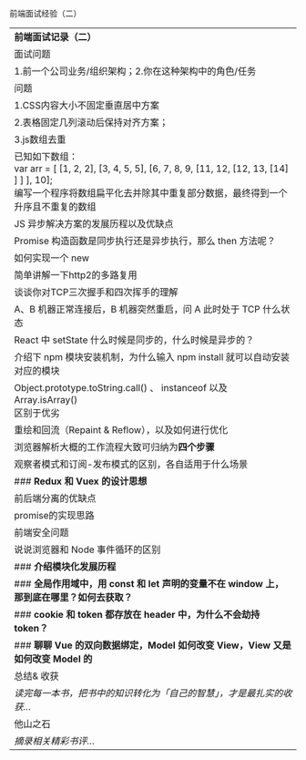 前端面试经验（二）

|     |
| --- |
| **前端面试记录（二）** |
| 面试问题 |
| 1.前一个公司业务/组织架构；2.你在这种架构中的角色/任务 |
| 问题  | 答案  |
| 1.CSS内容大小不固定垂直居中方案 | - 第一种与固定宽高垂直居中一样，但是用translate百分比代替margin<br>- 第二种是用CSS3的方式，在父级元素上加：<br>    - justify-content:center;//子元素水平居中<br>    - align-items:center;//子元素垂直居中<br>    - display:-webkit-flex;<br>- 前两种不支持IE8<br>- 第三种是利用margin:auto，方法是父元素固定定位，子元素绝对定位，子元素上下左右都设为0，宽高设为50%，margin设为auto，可兼容IE8 |
| 2.表格固定几列滚动后保持对齐方案； | table tbody {<br>display:block;<br>height:195px;<br>overflow-y:scroll;<br>}<br>table thead, tbody tr {<br>display:table;<br>width:100%;<br>table-layout:fixed;<br>}<br>table thead {<br>width: calc( 100% - 1em )<br>}<br>table thead th{ background:#ccc;} |
| 3.js数组去重 | - 新建一个数组，遍历去要重的数组，当值不在新数组的时候（indexOf为-1）就加入该新数组中；<br>- 双层循环，外循环表示从0到arr.length，内循环表示从i+1到arr.length。将没重复的右边值放入新数组。（检测到有重复值时终止当前循环同时进入外层循环的下一轮判断）<br>- ES6提供了新的数据结构Set。它类似于数组，但是成员的值都是唯一的，没有重复的值。Set函数可以接受一个数组（或类似数组的对象）作为参数，用来初始化。 |
| 已知如下数组：<br>var arr = [ [1, 2, 2], [3, 4, 5, 5], [6, 7, 8, 9, [11, 12, [12, 13, [14] ] ] ], 10];<br>编写一个程序将数组扁平化去并除其中重复部分数据，最终得到一个升序且不重复的数组 | 数组扁平化：<br>- 数组适用toString()方法后变成以逗号分割（split）的字符串，然后map遍历数组把每一项再变回整数并返回map后的结果。[toString+split+map]<br>- 循环数组，如果数据中还有数组的话，递归调用flatten扁平函数（利用for循环扁平），用concat连接，最终返回result;[for-递归-concat] |
| JS 异步解决方案的发展历程以及优缺点 | 1. 回调函数。<br>    1. 例如setTimeOut和ajax<br>    2. 优点：js发展早期解决了同步等待问题<br>    3. 缺点：思维错序、控制反转、无法捕获错误<br>2. promise<br>    1. 解决了回调地域问题，可链式调用<br>    2. 无法取消promise，错误需要回调捕获<br>3. 生成器（generator）<br>    1. 符合大脑逻辑顺序<br>    2. 可按步前进，更好的控制<br>4. Async/await<br>    1. 代码清晰，不需要一大堆then链<br>    2. await将异步改造为同步，如果多个异步没有依赖性而使用await会导致性能上的降低。 |
| Promise 构造函数是同步执行还是异步执行，那么 then 方法呢？ | - 构造函数是同步执行<br>- then方法是异步微任务 |
| 如何实现一个 new | 1.创建一个空对象<br>2.链接到原型<br>3.绑定this值<br>4.返回新对象<br>function  create(){<br>//创建一个空对象<br>let  obj  =  new  Object();<br>//获取构造函数<br>let  Constructor  =  [].shift.call(arguments);<br>//链接到原型<br>obj.__proto__  =  Constructor.prototype;<br>//绑定this值<br>let  result  =  Constructor.apply(obj,arguments);//使用apply，将构造函数中的this指向新对象，这样新对象就可以访问构造函数中的属性和方法<br>//返回新对象<br>return  typeof  result  ===  "object"  ?  result  :  obj;//如果返回值是一个对象就返回该对象，否则返回构造函数的一个实例对象} |
| 简单讲解一下http2的多路复用 | - Keep-Alive:一定时间内，同一域名下的多次请求数据，只建立一次HTTP连接<br>- HTTP1.1存在的问题：<br>    - 串行的文件传输，并且必须按序传输<br>    - 连接数过多，浏览器对最大连接数的限制（6个）<br>- HTTP/2 引入二进制数据帧与流，做到并行乱序传输，也同样基于流，同一 域名只建立一路连接，所有请求都通过这一路流来传输。<br>    - 一个连接同时被多个流复用；<br>    - 一个流代表一次完整的请求/响应过程，包含多个帧；<br>    - 一个消息被拆分封装成多个帧进行传输 |
| 谈谈你对TCP三次握手和四次挥手的理解 | - 三次握手<br>    - B->S: SYN=1,Seq=x<br>    - S->B: SYN=1,ACK=1,seq=y,ack=x+1<br>    - B->S: ACK=1,seq=x+1,ack=y+1<br>    - S->B: 开始传送数据<br>- 四次挥手<br>    - B->S：FIN=1,seq=u<br>    - S->B:  ACK = 1,seq=v,ack=u+1<br>    - S->B: 传送剩余数据<br>    - S->B:  FIN=1,ACK=1,seq=w,ack=u+1<br>    - B->S: ACK=1,seq=u+1,ack=w+1 |
| A、B 机器正常连接后，B 机器突然重启，问 A 此时处于 TCP 什么状态 | 因为B会在重启之后进入tcp状态机的listen状态，只要当a重新发送一个数据包（无论是syn包或者是应用数据），b端应该会主动发送一个带rst位的重置包来进行连接重置，所以a应该在syn_sent状态 |
| React 中 setState 什么时候是同步的，什么时候是异步的？ | 在 React 中，如果是由 React 引发的事件处理（比如通过 onClick 引发的事件处理），调用 setState 不会同步更新 this.state，除此之外的 setState 调用会同步执行 this.state。所谓“除此之外”，指的是绕过 React 通过 addEventListener 直接添加的事件处理函数，还有通过 setTimeout/setInterval 产生的异步调用 |
| 介绍下 npm 模块安装机制，为什么输入 npm install 就可以自动安装对应的模块 | ### **NPM 模块安装机制****：**<br>- 发出npm install命令<br>- 查询node_modules目录之中是否已经存在指定模块<br>- 若存在，不再重新安装<br>- 若不存在<br>    - npm 向 registry 查询模块压缩包的网址<br>    - 下载压缩包，存放在根目录下的`.npm`目录里<br>    - 解压压缩包到当前项目的`node_modules`目录<br>### 2. NPM 实现原理<br>- 输入 npm install 命令并敲下回车后，会经历如下几个阶段（以 npm 5.5.1 为例）：<br>- 执行工程自身 preinstall<br>- 确定首层依赖模块<br>- 获取模块  获取模块是一个递归的过程，分为以下几步：<br>- 获取模块信息。<br>- 获取模块实体。<br>- 查找该模块依赖，如果有依赖则回到第1步，如果没有则停止。<br>- 模块扁平化（dedupe）<br>- 安装模块<br>- 执行工程自身生命周期<br>- 最后一步是生成或更新版本描述文件，npm install 过程完成。 |
| Object.prototype.toString.call() 、 instanceof 以及 Array.isArray()<br>区别于优劣 | - toString方法只有当Object类型调用时才会返回对象类型，其他类型会返回内容字符串<br>    - 这种方法对于所有基本的数据类型都能进行判断，即使是 null 和 undefined<br>    - Object.prototype.toString.call() 常用于判断浏览器内置对象<br>- instanceof  的内部机制是通过判断对象的原型链中是不是能找到类型的 prototype。<br>    - 但 instanceof 只能用来判断对象类型，原始类型不可以。并且所有对象类型 instanceof Object 都是 true<br>- isArray   用来判断对象是否为数组<br>    - 当检测Array实例时，Array.isArray 优于 instanceof ，因为 Array.isArray 可以检测出 iframes<br>    - Array.isArray()是ES5新增的方法，当不存在 Array.isArray() ，可以用 Object.prototype.toString.call() 实现 |
| 重绘和回流（Repaint & Reflow），以及如何进行优化 | - 当页面中的部分或者全部元素改变宽度和高度、或者位置发生变化、删除或者增加某个或者某些元素时、某个元素影藏或者显示时，这时页面就需要重新加载了，这就叫做回流。<br>- 当页面的中的可见性发上变化时，比如：背景颜色吗，文字颜色等，这样就形成了重绘。<br>- 从上面可以看出，回流必将引起重绘，而重绘不一定会引起回流<br>- 优化<br>    - 使用cssText属性，  使用cssText时应该采用叠加的方式以保留原有的样式<br>    - 不要一条条的修改DOM属性，可以预先定义好CSS的Class，然后修改DOM的ClassName<br>    - 避免使用table布局<br>    - 尽可能在DOM树的最末端改变class。<br>    - 避免设置多层内联样式<br>    - 将动画效果应用到position属性为absolute或fixed的元素上<br>    - 避免使用CSS表达式<br>    - 避免频繁操作DOM，创建一个documentFragment，在它上面应用所有DOM操作，最后再把它添加到文档中<br>    - 也可以先为元素设置display: none，操作结束后再把它显示出来。因为在display属性为none的元素上进行的DOM操作不会引发回流和重绘<br>    - 避免频繁读取会引发回流/重绘的属性，如果确实需要多次使用，就用一个变量缓存起来<br>    - 对具有复杂动画的元素使用绝对定位，使它脱离文档流，否则会引起父元素及后续元素频繁回流 |
| 浏览器解析大概的工作流程大致可归纳为**四个步骤** | **1.解析HTML以构建DOM树**：渲染引擎开始解析HTML文档，转换树中的html标签或[js](http://lib.csdn.net/base/javascript)生成的标签到DOM节点，它被称为 – 内容树。<br>2. **构建渲染树**：解析CSS（包括外部CSS文件和样式元素以及js生成的样式）成样式结构体，根据CSS选择器计算出节点的样式，创建另一个树 —- 渲染树（render tree）。<br>*注：在解析的过程中会去掉浏览器不能识别的样式，比如IE会去掉-moz开头的样式，而firefox会去掉_开头的样式。*<br>3. **布局渲染树**: 从根节点递归调用，计算每一个元素的大小、位置等，给每个节点所应该出现在屏幕上的精确坐标。<br>4. **绘制渲染树**: 遍历渲染树，每个节点将使用UI后端层来绘制。 |
| 观察者模式和订阅-发布模式的区别，各自适用于什么场景 | - 观察者模式中主体和观察者是互相感知的，发布-订阅模式是借助第三方来实现调度的，发布者和订阅者之间互不感知<br>- 发布-订阅模式是观察者模式的一种变体。发布-订阅只是把一部分功能抽象成一个独立的ChangeManager<br>- 总的来说，发布-订阅模式适合更复杂的场景。<br>    - 在「一对多」的场景下，发布者的某次更新只想通知它的部分订阅者？<br>    - 在「多对一」或者「多对多」场景下。一个订阅者依赖于多个发布者，某个发布者更新后是否需要通知订阅者？还是等所有发布者都更新完毕再通知订阅者？<br>    - 这些逻辑都可以放到ChangeManager里。 |
| ### **Redux 和 Vuex 的设计思想** | ###### **Redux**<br>- 核心对象：store<br>- 数据存储：state<br>- 状态更新提交接口：dispatch<br>- 状态更新提交参数：带type和payload的Action<br>- 状态更新计算：reducer<br>- 限制：reducer必须是纯函数，不支持异步<br>- 特性：支持中间件<br>VUEX<br>- 核心对象：store<br>- 数据存储：state<br>- 状态更新提交接口：commit<br>- 状态更新提交参数：带type和payload的mutation提交对象/参数<br>- 状态更新计算：mutation handler<br>- 限制：mutation handler必须是非异步方法<br>- 特性：支持带缓存的getter，用于获取state经过某些计算后的值<br>区别：<br>- VUEX弱化了dispatch的存在感<br>- VUEX取消了Redux中Action的概念<br>- **VUEX也弱化了Redux中的reducer的概念**<br>- VUEX支持getter，运行中是带缓存的 |
| 前后端分离的优缺点 | 优点：<br>- 减轻服务器的请求和渲染压力<br>- 解决后端工程师无法专注后端业务逻辑问题（因为要将静态html转换为动态页面，涉及css和js问题需要与前端协同开发）<br>- 解决了应用前端无法利用更高效的静态服务器的问题；<br>- 前后端可以使用各自专业的IDE，提升开发效率；<br>- 解决了前后端的流程依赖问题（即后端工程师必须等待前端工程师的html页面做好后才能将其转化为动态页面，前端如果发生样式或逻辑改变，后端也必须返工），可以并行开发<br>- 可以更快速和精确地定位问题，不会出现互相踢皮球的现象。<br>- 后端某个服务出问题不会影响到前端整体呈现，只会有部分数据无法显示而已<br>- 前端独立出来后更好地实现模块化、组件化和工程化。<br>- 可以实现后台一套接口支持前端多种终端共用<br>缺点：<br>- 加重了客户端的压力<br>- 异步请求的增多容易造成用户体验的下降<br>- SEO问题<br>- 小项目浪费人员配置成本 |
| promise的实现思路 | - Promise是一个函数或者对象<br>- 必须实现then方法；<br>- 要有一个变量来存储promise的状态，pending/fulfilled/rejected，并且状态只能由pending变为另外两个<br>- 当状态变为fulfilled之后，必须有一个value（终值）,并且不能改变<br>- 当状态变为rejected之后，必须有一个reason(拒因)<br>- then方法可接收两个参数，onFulfilled和onRejected，这两个函数必须在promise完成之后（即pending改变Wie为另两个状态之后）执行，并且第一个参数是终值或拒因，这两个方法要放在在setTimeout中执行，并且只能执行一次，这要求有个变量来存放这两个函数的执行状态（已执行/未执行）<br>- 需要两个队列（数组实现）来分别存放onFulfilled和onRejected的回调函数，在promise完成之后，根据状态依次执行其中一个队列中的所有回调；<br>- then方法可以被同一个promise调用多次: 返回this;<br>- 实现一个reslove方法和一个reject方法； |
| 前端安全问题 | - XSS-脚本攻击漏洞<br>    - 如果使用HTML进行内容转换，则使用innerText而不用innerHTML,或者把script、iframe标签过滤替换掉<br>    - 对一些标签的字符串进行转移<br>- CSRF-跨站请求伪造<br>    - 增加token验证；<br>    - Referer页面来源验证（后端）；<br>- iframe安全隐患<br>    - 使用安全的网站进行嵌入<br>    - 在iframe上添加 sandbox 属性<br>- 本地存储数据问题<br>    - 对本地存储的信息进行加密<br>- 第三方依赖安全隐患<br>    - 利用自动化工具扫描第三方插件（如NSP）<br>- HTTP安全隐患<br>    - 对服务器加HTTPS |
| 说说浏览器和 Node 事件循环的区别 | - 规范不同<br>    - 浏览器时间循环基于HTML5规范实现，<br>    - 而Node中的时间循环基于libuv库实现<br>- 任务队列不同<br>    - 浏览器中的任务分为宏任务和微任务队列（同步任务也属于宏任务，宏任务队列可以有多个，微任务队列只有一个）。<br>    - 而Node环境中的任务类型则包括定时器队列、I/O任务，check任务（执行setimmediate的回调）,close任务（关闭所有closing handles和一些onclose事件），nextTick任务和微任务队列等<br>- 执行过程不同<br>    - 浏览器的执行过程是先执行同步任务，然后执行微任务，然后执行宏任务，每次执行完宏任务都会去检查一下微任务队列，如果有任务，就执行全部微任务；如此循环。<br>    - 而Node中则是依照外部输入数据-->轮询阶段（获取新的I/O事件）->检查阶段（执行setImmediate回调）->关闭事件回调阶段->定时器检测阶段（执行定时器回调）->I/O事件回调阶段->闲置阶段->轮询阶段，如此循环； |
| ### **介绍模块化发展历程** | - 一开始，全部代码都写在全局作用域中，于是出现了命名冲突的问题；<br>- 然后开始开发人员将各自的模块代码放入立即执行函数中，解决了命名冲突问题。但随着模块增多，全局的模块命名变量还是有可能冲突<br>- jquery风格的匿名自执行函数，解决了依赖模块的传递问题，虽然灵活，但未从根本上解决以上问题<br>- CommonJS出现，通过全局的require和exports来管理模块及其依赖，解决了全局作用域变量污染问题和依赖传递问题，但它是同步的，无法用于浏览器端；<br>- AMD出现（requirejs），实现了模块的异步加载和对浏览器的支持。但出现了模块代码被预先执行的问题。<br>- CMD（sea.js）,定义模块时无需再罗列依赖数组，代码会预先下载但不会预先执行<br>- ES6模块：实现了编译时确定依赖关系，并且可以指定加载模块中用export暴露的接口，没指定的就不会加载 |
| ### **全局作用域中，用 const 和 let 声明的变量不在 window 上，那到底在哪里？如何去获取？** | - 在一个块级作用域中<br>- 在所属块级作用域中调用即可获取 |
| ### **cookie 和 token 都存放在 header 中，为什么不会劫持 token？** | - token是防止跨站请求伪造的<br>- 因为浏览器进行信息提交时会自动带上cookie，给了伪造请求者可乘之机<br>- 而浏览器不会自动带上token，所以即使伪造者伪造了请求，也无法通过后端验证 |
| ### **聊聊 Vue 的双向数据绑定，Model 如何改变 View，View 又是如何改变 Model 的** | - 利用Object.defineproperty方法来实现数据劫持<br>- 观察者模式实现双向的监听和更新（由于每一个属性都有多个观察者对其观察，所以是观察者模式不是发布-订阅模式）<br>- 通过一个监听器Observer来监听属性的变化并通知观察者<br>    - 监听的实现是通过在oberver中对数据属性递归执行defineproperty方法来对数据进行劫持<br>    - 在访问器属性set中完成向观察者通知的操作<br>- 通过一个观察者Watcher来接收通知并更新视图<br>- 通过一个Compile解析器，来解析指令、初始化模板，绑定订阅者（负责更新视图）【借助文档碎片实现，减少DOM操作】 |
| 总结& 收获 |
| *读完每一本书，把书中的知识转化为「自己的智慧」，才是最扎实的收获…* |
| 他山之石 |
| *摘录相关精彩书评…* |